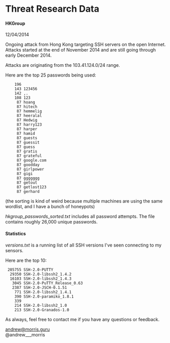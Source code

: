 Threat Research Data
===============

#### HKGroup

12/04/2014

Ongoing attack from Hong Kong targeting SSH servers on the open Internet. Attacks started at the end of November 2014 and are still going through early December 2014.

Attacks are originating from the 103.41.124.0/24 range.

Here are the top 25 passwords being used:

```
    196 
    143 123456
    142 ,.
    108 123
     87 hoang
     87 hitech
     87 hemmelig
     87 heeralal
     87 Hedwig
     87 harry123
     87 harper
     87 hamid
     87 guests
     87 guessit
     87 guess
     87 gratis
     87 grateful
     87 google.com
     87 goodday
     87 girlpower
     87 gigi
     87 ggggggg
     87 getout
     87 getlost123
     87 gerhard
```
(the sorting is kind of weird because multiple machines are using the same wordlist, and I have a bunch of honeypots)

*hkgroup_passwords_sorted.txt* includes all password attempts. The file contains roughly 26,000 unique passwords.

#### Statistics

*versions.txt* is a running list of all SSH versions I've seen connecting to my sensors.

Here are the top 10:

```
 205755 SSH-2.0-PUTTY
  29350 SSH-2.0-libssh2_1.4.2
  16103 SSH-2.0-libssh2_1.4.3
   3045 SSH-2.0-PuTTY_Release_0.63
   2387 SSH-2.0-JSCH-0.1.51
    771 SSH-2.0-libssh2_1.4.1
    390 SSH-2.0-paramiko_1.8.1
    339 
    214 SSH-2.0-libssh2_1.0
    213 SSH-2.0-Granados-1.0
```


As always, feel free to contact me if you have any questions or feedback.  

andrew@morris.guru  
@andrew___morris  

